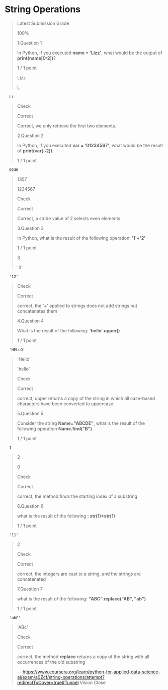 # String Operations
> 
> Latest Submission Grade
> 
> 100%
> 
>  1.Question 1
> 
> In Python, if you executed **name = 'Lizz'**, what would be the output of **print(name[0:2])**?
> 
> 1 / 1 point 
> 
>  Lizz 
> 
>  L 
> 

      Li 
> 
> Check
> 
> Correct
> 
> Correct, we only retrieve the first two elements.
> 
>  2.Question 2
> 
> In Python, if you executed **var = '01234567'**, what would be the result of **print(var[::2]).**
> 
> 1 / 1 point 
> 

      0246 
> 
>  1357 
> 
>  1234567 
> 
> Check
> 
> Correct
> 
> Correct, a stride value of 2 selects even elements
> 
>  3.Question 3
> 
> In Python, what is the result of the following operation: **'1'+'2'**
> 
> 1 / 1 point 
> 
>  3 
> 
>  '3' 
> 

      '12' 
> 
> Check
> 
> Correct
> 
> correct, the '+' applied to strings does not add strings but concatenates them
> 
>  4.Question 4
> 
> What is the result of the following: **'hello'.upper()**
> 
> 1 / 1 point 
> 

      'HELLO' 
> 
>  'Hello' 
> 
>  'hello' 
> 
> Check
> 
> Correct
> 
> correct, upper returns a copy of the string in which all case-based characters have been converted to uppercase.
> 
>  5.Question 5
> 
> Consider the string **Name="ABCDE"**, what is the result of the following operation **Name.find("B")**
> 
> 1 / 1 point 
> 

      1 
> 
>  2 
> 
>  0 
> 
> Check
> 
> Correct
> 
> correct, the method finds the starting index of a substring
> 
>  6.Question 6
> 
> what is the result of the following **: str(1)+str(1)**
> 
> 1 / 1 point 
> 

      '11' 
> 
>  2 
> 
> Check
> 
> Correct
> 
> correct, the integers are cast to a string, and the strings are concatenated
> 
>  7.Question 7
> 
> what is the result of the following: **"ABC".replace("AB", "ab")**
> 
> 1 / 1 point 
> 

      'abC' 
> 
>  'ABc' 
> 
> Check
> 
> Correct
> 
> correct, the method **replace** returns a copy of the string with all occurrences of the old substring
>
> -- https://www.coursera.org/learn/python-for-applied-data-science-ai/exam/a0Zcf/string-operations/attempt?redirectToCover=true#Tunnel Vision Close
